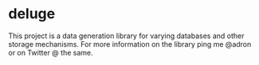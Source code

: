 # deluge

This project is a data generation library for varying databases and other storage mechanisms. For more information on the library ping me @adron or on Twitter @ the same.
